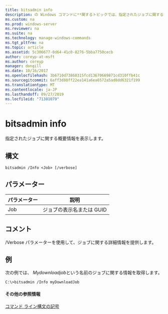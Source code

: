 ```yaml
---
title: bitsadmin info
description: の Windows コマンドに**関するトピックでは、指定されたジョブに関する概要情報が表示されます。** -bitsadmin info
ms.custom: na
ms.prod: windows-server
ms.reviewer: na
ms.suite: na
ms.technology: manage-windows-commands
ms.tgt_pltfrm: na
ms.topic: article
ms.assetid: 5c306677-0d64-41c0-8276-5bba7750cecb
author: coreyp-at-msft
ms.author: coreyp
manager: dongill
ms.date: 10/16/2017
ms.openlocfilehash: 3b6710d73860315fcd13670669871cd310ffb41c
ms.sourcegitcommit: 6aff3d88ff22ea141a6ea6572a5ad8dd6321f199
ms.translationtype: MT
ms.contentlocale: ja-JP
ms.lasthandoff: 09/27/2019
ms.locfileid: "71381079"
---
```

# <a name="bitsadmin-info"></a>bitsadmin info



指定されたジョブに関する概要情報を表示します。

## <a name="syntax"></a>構文

```
bitsadmin /Info <Job> [/verbose]
```

## <a name="parameters"></a>パラメーター

|パラメーター|説明|
|---------|-----------|
|Job|ジョブの表示名または GUID|

## <a name="remarks"></a>コメント

/Verbose パラメーターを使用して、ジョブに関する詳細情報を提供します。

## <a name="BKMK_examples"></a>例

次の例では、 *Mydownloadjob*という名前のジョブに関する情報を取得します。
```
C:\>bitsadmin /Info myDownloadJob
```

#### <a name="additional-references"></a>その他の参照情報

[コマンド ライン構文の記号](command-line-syntax-key.md)